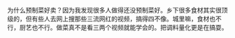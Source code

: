 <p>为什么预制菜好卖？因为我发现很多人做得还没预制菜好。乡下很多食材其实很顶级的，但有些人去网上搜那些三流网红的视频，搞得四不像。城里嘛，食材也不行，厨艺也不行。做菜真不是看三两个视频就能学会的。把调料量化更是在搞耍。</p>